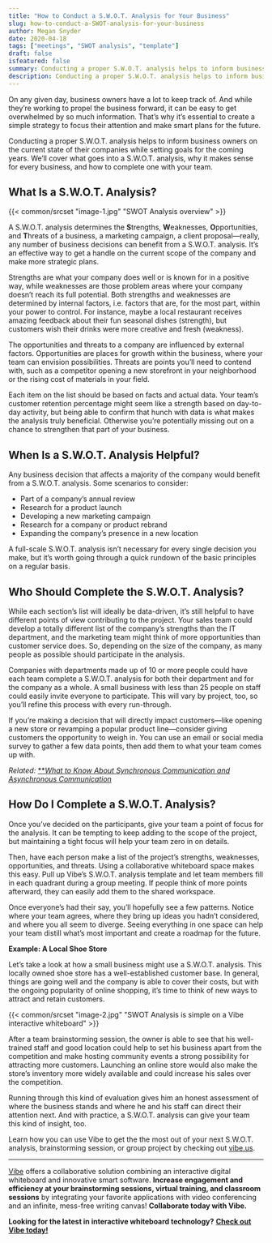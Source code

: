 ```yaml
---
title: "How to Conduct a S.W.O.T. Analysis for Your Business"
slug: how-to-conduct-a-SWOT-analysis-for-your-business
author: Megan Snyder
date: 2020-04-18
tags: ["meetings", "SWOT analysis", "template"]
draft: false
isfeatured: false
summary: Conducting a proper S.W.O.T. analysis helps to inform business owners on the current state of their companies while setting goals for the coming years.
description: Conducting a proper S.W.O.T. analysis helps to inform business owners on the current state of their companies while setting goals for the coming years.
---
```




On any given day, business owners have a lot to keep track of. And while they’re working to propel the business forward, it can be easy to get overwhelmed by so much information. That’s why it’s essential to create a simple strategy to focus their attention and make smart plans for the future.

Conducting a proper S.W.O.T. analysis helps to inform business owners on the current state of their companies while setting goals for the coming years. We’ll cover what goes into a S.W.O.T. analysis, why it makes sense for every business, and how to complete one with your team.


## What Is a S.W.O.T. Analysis?
{{< common/srcset "image-1.jpg" "SWOT Analysis overview" >}}


A S.W.O.T. analysis determines the **S**trengths, **W**eaknesses, **O**pportunities, and **T**hreats of a business, a marketing campaign, a client proposal—really, any number of business decisions can benefit from a S.W.O.T. analysis. It’s an effective way to get a handle on the current scope of the company and make more strategic plans.

Strengths are what your company does well or is known for in a positive way, while weaknesses are those problem areas where your company doesn’t reach its full potential. Both strengths and weaknesses are determined by internal factors, i.e. factors that are, for the most part, within your power to control. For instance, maybe a local restaurant receives amazing feedback about their fun seasonal dishes (strength), but customers wish their drinks were more creative and fresh (weakness).

The opportunities and threats to a company are influenced by external factors. Opportunities are places for growth within the business, where your team can envision possibilities. Threats are points you’ll need to contend with, such as a competitor opening a new storefront in your neighborhood or the rising cost of materials in your field.

Each item on the list should be based on facts and actual data. Your team’s customer retention percentage might seem like a strength based on day-to-day activity, but being able to confirm that hunch with data is what makes the analysis truly beneficial. Otherwise you’re potentially missing out on a chance to strengthen that part of your business.

## When Is a S.W.O.T. Analysis Helpful?

Any business decision that affects a majority of the company would benefit from a S.W.O.T. analysis. Some scenarios to consider:


- Part of a company’s annual review
- Research for a product launch
- Developing a new marketing campaign
- Research for a company or product rebrand
- Expanding the company’s presence in a new location

A full-scale S.W.O.T. analysis isn’t necessary for every single decision you make, but it’s worth going through a quick rundown of the basic principles on a regular basis. 


## Who Should Complete the S.W.O.T. Analysis?

While each section’s list will ideally be data-driven, it’s still helpful to have different points of view contributing to the project. Your sales team could develop a totally different list of the company’s strengths than the IT department, and the marketing team might think of more opportunities than customer service does. So, depending on the size of the company, as many people as possible should participate in the analysis.

Companies with departments made up of 10 or more people could have each team complete a S.W.O.T. analysis for both their department and for the company as a whole. A small business with less than 25 people on staff could easily invite everyone to participate. This will vary by project, too, so you’ll refine this process with every run-through.

If you’re making a decision that will directly impact customers—like opening a new store or revamping a popular product line—consider giving customers the opportunity to weigh in. You can use an email or social media survey to gather a few data points, then add them to what your team comes up with.

*Related:* [**](https://vibe.us/blog/8-ways-to-brainstorm-with-remote-workers/)[*What to Know About Synchronous Communication and Asynchronous Communication*](https://vibe.us/blog/what-you-need-to-know-about-synchronous-and-asynchronous-communication/)


## How Do I Complete a S.W.O.T. Analysis?

Once you’ve decided on the participants, give your team a point of focus for the analysis. It can be tempting to keep adding to the scope of the project, but maintaining a tight focus will help your team zero in on details.

Then, have each person make a list of the project’s strengths, weaknesses, opportunities, and threats. Using a collaborative whiteboard space makes this easy. Pull up Vibe’s S.W.O.T. analysis template and let team members fill in each quadrant during a group meeting. If people think of more points afterward, they can easily add them to the shared workspace.

Once everyone’s had their say, you’ll hopefully see a few patterns. Notice where your team agrees, where they bring up ideas you hadn’t considered, and where you all seem to diverge. Seeing everything in one space can help your team distill what’s most important and create a roadmap for the future.

**Example: A Local Shoe Store**

Let’s take a look at how a small business might use a S.W.O.T. analysis. This locally owned shoe store has a well-established customer base. In general, things are going well and the company is able to cover their costs, but with the ongoing popularity of online shopping, it’s time to think of new ways to attract and retain customers.


{{< common/srcset "image-2.jpg" "SWOT Analysis is simple on a Vibe interactive whiteboard" >}}


After a team brainstorming session, the owner is able to see that his well-trained staff and good location could help to set his business apart from the competition and make hosting community events a strong possibility for attracting more customers. Launching an online store would also make the store’s inventory more widely available and could increase his sales over the competition.

Running through this kind of evaluation gives him an honest assessment of where the business stands and where he and his staff can direct their attention next. And with practice, a S.W.O.T. analysis can give your team this kind of insight, too.

Learn how you can use Vibe to get the the most out of your next S.W.O.T. analysis, brainstorming session, or group project by checking out [vibe.us](http://vibe.us/).



----------

[Vibe](https://vibe.us/) offers a collaborative solution combining an interactive digital whiteboard and innovative smart software. **Increase engagement and efficiency at your brainstorming sessions, virtual training, and classroom sessions** by integrating your favorite applications with video conferencing and an infinite, mess-free writing canvas! **Collaborate today with Vibe.**

**Looking for the latest in interactive whiteboard technology?** [**Check out Vibe today!**](https://vibe.us/order/)
